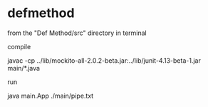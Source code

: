 # defmethod


from the "Def Method/src" directory in terminal



compile

javac -cp ../lib/mockito-all-2.0.2-beta.jar:../lib/junit-4.13-beta-1.jar main/*.java



run


java main.App ./main/pipe.txt
